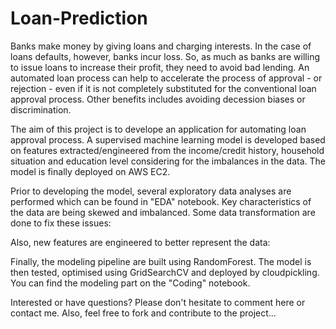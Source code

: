 # Loan-Prediction

Banks make money by giving loans and charging interests. In the case of loans defaults, however, banks incur loss. So, as much as banks are willing to issue loans
to increase their profit, they need to avoid bad lending. An automated loan process can help to accelerate the process of approval - or rejection - even if it is not completely substituted for the conventional loan approval process. Other benefits includes avoiding decession biases or discrimination.

The aim of this project is to develope an application for automating loan approval process. A supervised machine learning model is developed based on features extracted/engineered from the income/credit history, household situation and education level considering for the imbalances in the data. The model is finally deployed on AWS EC2.

Prior to developing the model, several exploratory data analyses are performed which can be found in "EDA" notebook. Key characteristics of the data are being skewed and imbalanced. Some data transformation are done to fix these issues:

Also, new features are engineered to better represent the data:

Finally, the modeling pipeline are built using RandomForest. The model is then tested, optimised using GridSearchCV and deployed by cloudpickling. You can find the modeling part on the "Coding" notebook.

Interested or have questions? Please don't hesitate to comment here or contact me. Also, feel free to fork and contribute to the project...
